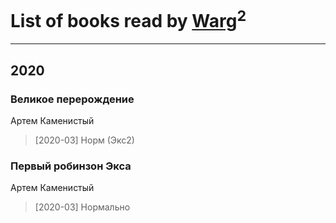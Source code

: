 # List of books read by [Warg](https://www.facebook.com/profile.php?id=617485998834660)<sup>2</sup>
---

## 2020

### Великое перерождение
Артем Каменистый
> [2020-03] Норм (Экс2)


### Первый робинзон Экса
Артем Каменистый
> [2020-03] Нормально



